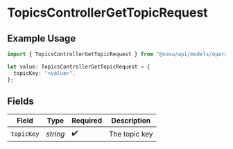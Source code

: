 # TopicsControllerGetTopicRequest

## Example Usage

```typescript
import { TopicsControllerGetTopicRequest } from "@novu/api/models/operations";

let value: TopicsControllerGetTopicRequest = {
  topicKey: "<value>",
};
```

## Fields

| Field              | Type               | Required           | Description        |
| ------------------ | ------------------ | ------------------ | ------------------ |
| `topicKey`         | *string*           | :heavy_check_mark: | The topic key      |